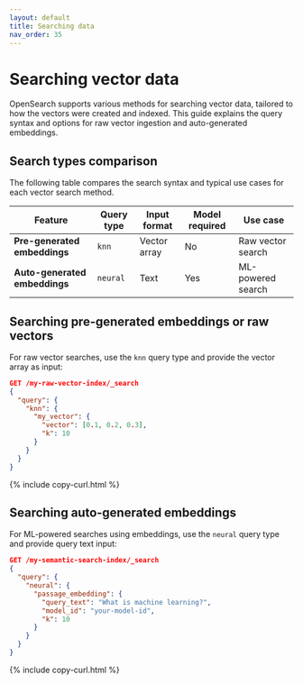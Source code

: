 ```yaml
---
layout: default
title: Searching data
nav_order: 35
---
```


# Searching vector data

OpenSearch supports various methods for searching vector data, tailored to how the vectors were created and indexed. This guide explains the query syntax and options for raw vector ingestion and auto-generated embeddings.

## Search types comparison

The following table compares the search syntax and typical use cases for each vector search method.

| Feature                          | Query type  | Input format | Model required | Use case     |
|----------------------------------|------------------|------------------|---------------------|----------------------------|
| **Pre-generated embeddings**     | `knn`            | Vector array     | No                  | Raw vector search          |
| **Auto-generated embeddings** | `neural`       | Text            | Yes                 | ML-powered search            |

## Searching pre-generated embeddings or raw vectors

For raw vector searches, use the `knn` query type and provide the vector array as input:

```json
GET /my-raw-vector-index/_search
{
  "query": {
    "knn": {
      "my_vector": {
        "vector": [0.1, 0.2, 0.3],
        "k": 10
      }
    }
  }
}
```
{% include copy-curl.html %}

## Searching auto-generated embeddings

For ML-powered searches using embeddings, use the `neural` query type and provide query text input:

```json
GET /my-semantic-search-index/_search
{
  "query": {
    "neural": {
      "passage_embedding": {
        "query_text": "What is machine learning?",
        "model_id": "your-model-id",
        "k": 10
      }
    }
  }
}
```
{% include copy-curl.html %}
